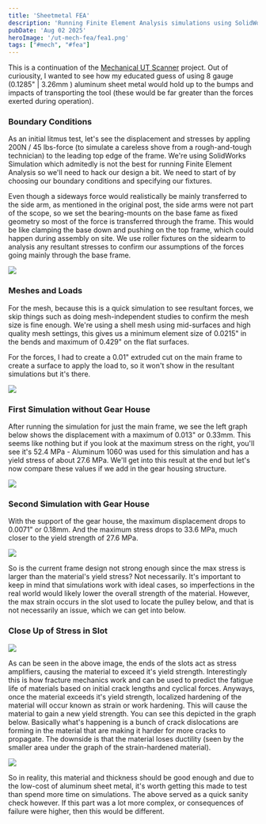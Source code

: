 ```yaml
---
title: 'Sheetmetal FEA'
description: 'Running Finite Element Analysis simulations using SolidWorks Simulation on sheetmetal'
pubDate: 'Aug 02 2025'
heroImage: '/ut-mech-fea/fea1.png'
tags: ["#mech", "#fea"]
---
```


This is a continuation of the [Mechanical UT Scanner](../ut-mech) project. Out of curiousity, I wanted to see how my educated guess of using 8 gauge (0.1285" | 3.26mm ) aluminum sheet metal would hold up to the bumps and impacts of transporting the tool (these would be far greater than the forces exerted during operation).

### Boundary Conditions

As an initial litmus test, let's see the displacement and stresses by appling 200N / 45 lbs-force (to simulate a careless shove from a rough-and-tough technician) to the leading top edge of the frame. We're using SolidWorks Simulation which admitedly is not the best for running Finite Element Analysis so we'll need to hack our design a bit. We need to start of by choosing our boundary conditions and specifying our fixtures. 

Even though a sideways force would realistically be mainly transferred to the side arm, as mentioned in the original post, the side arms were not part of the scope, so we set the bearing-mounts on the base fame as fixed geometry so most of the force is transferred through the frame. This would be like clamping the base down and pushing on the top frame, which could happen during assembly on site. We use roller fixtures on the sidearm to analysis any resultant stresses to confirm our assumptions of the forces going mainly through the base frame.

![](/ut-mech-fea/fixtures.jpg)

### Meshes and Loads

For the mesh, because this is a quick simulation to see resultant forces, we skip things such as doing mesh-independent studies to confirm the mesh size is fine enough. We're using a shell mesh using mid-surfaces and high quality mesh settings, this gives us a minimum element size of 0.0215" in the bends and maximum of 0.429" on the flat surfaces.

For the forces, I had to create a 0.01" extruded cut on the main frame to create a surface to apply the load to, so it won't show in the resultant simulations but it's there.

![](/ut-mech-fea/meshes.jpg)

### First Simulation without Gear House

After running the simulation for just the main frame, we see the left graph below shows the displacement with a maximum of 0.013" or 0.33mm. This seems like nothing but if you look at the maximum stress on the right, you'll see it's 52.4 MPa - Aluminum 1060 was used for this simulation and has a yield stress of about 27.6 MPa. We'll get into this result at the end but let's now compare these values if we add in the gear housing structure.

![](/ut-mech-fea/sim1.jpg)

### Second Simulation with Gear House

With the support of the gear house, the maximum displacement drops to 0.0071" or 0.18mm. And the maximum stress drops to 33.6 MPa, much closer to the yield strength of 27.6 MPa.

![](/ut-mech-fea/sim2.jpg)

So is the current frame design not strong enough since the max stress is larger than the material's yield stress? Not necessarily. It's important to keep in mind that simulations work with ideal cases, so imperfections in the real world would likely lower the overall strength of the material. However, the max strain occurs in the slot used to locate the pulley below, and that is not necessarily an issue, which we can get into below.

### Close Up of Stress in Slot

![](/ut-mech-fea/close-up.png)

As can be seen in the above image, the ends of the slots act as stress amplifiers, causing the material to exceed it's yield strength. Interestingly this is how fracture mechanics work and can be used to predict the fatigue life of materials based on initial crack lengths and cyclical forces. Anyways, once the material exceeds it's yield strength, localized hardening of the material will occur known as strain or work hardening. This will cause the material to gain a new yield strength. You can see this depicted in the graph below. Basically what's happening is a bunch of crack dislocations are forming in the material that are making it harder for more cracks to propagate. The downside is that the material loses ductility (seen by the smaller area under the graph of the strain-hardened material).

![](/ut-mech-fea/strain-hardening.png)

So in reality, this material and thickness should be good enough and due to the low-cost of aluminum sheet metal, it's worth getting this made to test than spend more time on simulations. The above served as a quick sanity check however. If this part was a lot more complex, or consequences of failure were higher, then this would be different.